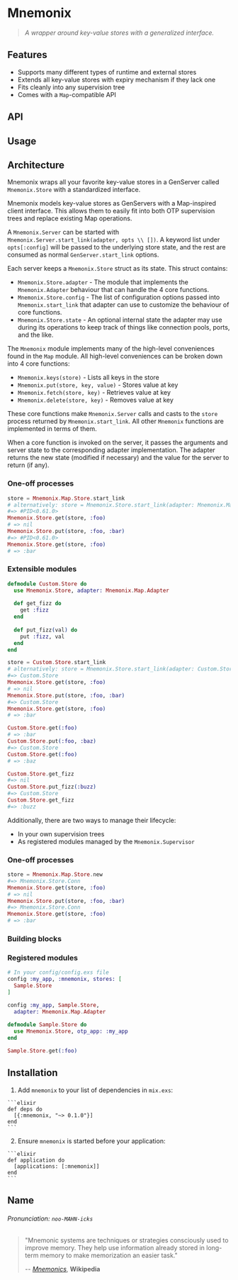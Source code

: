 Mnemonix
========

> *A wrapper around key-value stores with a generalized interface.*

Features
--------

- Supports many different types of runtime and external stores
- Extends all key-value stores with expiry mechanism if they lack one
- Fits cleanly into any supervision tree
- Comes with a `Map`-compatible API

API
---



Usage
-----



Architecture
------------

Mnemonix wraps all your favorite key-value stores in a GenServer called `Mnemonix.Store` with a standardized interface.

Mnemonix models key-value stores as GenServers with a Map-inspired client interface. This allows them to easily fit into both OTP supervision trees and replace existing Map operations.

A `Mnemonix.Server` can be started with `Mnemonix.Server.start_link(adapter, opts \\ [])`. A keyword list under `opts[:config]` will be passed to the underlying store state, and the rest are consumed as normal `GenServer.start_link` options.

Each server keeps a `Mnemonix.Store` struct as its state. This struct contains:

- `Mnemonix.Store.adapter` - The module that implements the `Mnemonix.Adapter` behaviour that can handle the 4 core functions.
- `Mnemonix.Store.config` -  The list of configuration options passed into `Mnemonix.start_link` that adapter can use to customize the behaviour of core functions.
- `Mnemonix.Store.state` - An optional internal state the adapter may use during its operations to keep track of things like connection pools, ports, and the like.

The `Mnemonix` module implements many of the high-level conveniences found in the `Map` module. All high-level conveniences can be broken down into 4 core functions:

- `Mnemonix.keys(store)` - Lists all keys in the store
- `Mnemonix.put(store, key, value)` - Stores value at key
- `Mnemonix.fetch(store, key)` - Retrieves value at key
- `Mnemonix.delete(store, key)` - Removes value at key

These core functions make `Mnemonix.Server` calls and casts to the `store` process returned by `Mnemonix.start_link`. All other `Mnemonix` functions are implemented in terms of them.

When a core function is invoked on the server, it passes the arguments and server state to the corresponding adapter implementation. The adapter returns the new state (modified if necessary) and the value for the server to return (if any).

### One-off processes

```elixir
store = Mnemonix.Map.Store.start_link
# alternatively: store = Mnemonix.Store.start_link(adapter: Mnemonix.Map.Adapter)
#=> #PID<0.61.0>
Mnemonix.Store.get(store, :foo)
# => nil
Mnemonix.Store.put(store, :foo, :bar)
#=> #PID<0.61.0>
Mnemonix.Store.get(store, :foo)
# => :bar
```

### Extensible modules

```elixir
defmodule Custom.Store do
  use Mnemonix.Store, adapter: Mnemonix.Map.Adapter
  
  def get_fizz do
    get :fizz
  end
  
  def put_fizz(val) do
    put :fizz, val
  end
end

store = Custom.Store.start_link
# alternatively: store = Mnemonix.Store.start_link(adapter: Custom.Store.Adapter)
#=> Custom.Store
Mnemonix.Store.get(store, :foo)
# => nil
Mnemonix.Store.put(store, :foo, :bar)
#=> Custom.Store
Mnemonix.Store.get(store, :foo)
# => :bar

Custom.Store.get(:foo)
# => :bar
Custom.Store.put(:foo, :baz)
#=> Custom.Store
Custom.Store.get(:foo)
# => :baz

Custom.Store.get_fizz
#=> nil
Custom.Store.put_fizz(:buzz)
#=> Custom.Store
Custom.Store.get_fizz
#=> :buzz
```

Additionally, there are two ways to manage their lifecycle:

- In your own supervision trees
- As registered modules managed by the `Mnemonix.Supervisor`

### One-off processes

```elixir
store = Mnemonix.Map.Store.new
#=> Mnemonix.Store.Conn
Mnemonix.Store.get(store, :foo)
# => nil
Mnemonix.Store.put(store, :foo, :bar)
#=> Mnemonix.Store.Conn
Mnemonix.Store.get(store, :foo)
# => :bar
```

### Building blocks

### Registered modules

```elixir
# In your config/config.exs file
config :my_app, :mnemonix, stores: [
  Sample.Store
]

config :my_app, Sample.Store,
  adapter: Mnemonix.Map.Adapter
  
defmodule Sample.Store do
  use Mnemonix.Store, otp_app: :my_app
end

Sample.Store.get(:foo)
```


Installation
------------

  1. Add `mnemonix` to your list of dependencies in `mix.exs`:

    ```elixir
    def deps do
      [{:mnemonix, "~> 0.1.0"}]
    end
    ```

  2. Ensure `mnemonix` is started before your application:

    ```elixir
    def application do
      [applications: [:mnemonix]]
    end
    ```
    
Name
----

###### Pronunciation: *`noo-MAHN-icks`*

> "Mnemonic systems are techniques or strategies consciously used to improve memory. They help use information already stored in long-term memory to make memorization an easier task."
>
> -- *[Mnemonics](https://en.wikipedia.org/wiki/Mnemonic)*, **Wikipedia**